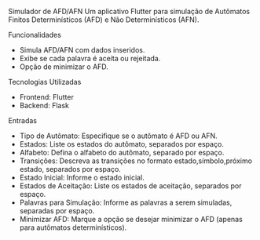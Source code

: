 Simulador de AFD/AFN
Um aplicativo Flutter para simulação de Autômatos Finitos Determinísticos (AFD) e Não Determinísticos (AFN).

Funcionalidades
- Simula AFD/AFN com dados inseridos.
- Exibe se cada palavra é aceita ou rejeitada.
- Opção de minimizar o AFD.
  
Tecnologias Utilizadas
- Frontend: Flutter
- Backend: Flask
  
Entradas
- Tipo de Autômato: Especifique se o autômato é AFD ou AFN.
- Estados: Liste os estados do autômato, separados por espaço.
- Alfabeto: Defina o alfabeto do autômato, separado por espaço.
- Transições: Descreva as transições no formato estado,símbolo,próximo estado, separados por espaço.
- Estado Inicial: Informe o estado inicial.
- Estados de Aceitação: Liste os estados de aceitação, separados por espaço.
- Palavras para Simulação: Informe as palavras a serem simuladas, separadas por espaço.
- Minimizar AFD: Marque a opção se desejar minimizar o AFD (apenas para autômatos determinísticos).
